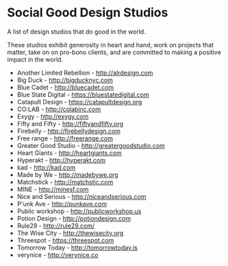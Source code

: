 Social Good Design Studios
==========================

A list of design studios that do good in the world. 

These studios exhibit generosity in heart and hand, work on projects that matter, take on on pro-bono clients, and are committed to making a positive impact in the world.

* Another Limited Rebellion - http://alrdesign.com
* Big Duck - http://bigducknyc.com
* Blue Cadet - http://bluecadet.com
* Blue State Digital - https://bluestatedigital.com
* Catapult Design - https://catapultdesign.org
* CO:LAB - http://colabinc.com
* Exygy - http://exygy.com
* Fifty and Fifty - http://fiftyandfifty.org
* Firebelly - http://firebellydesign.com
* Free range - http://freerange.com
* Greater Good Studio - http://greatergoodstudio.com
* Heart Giants - http://heartgiants.com
* Hyperakt - http://hyperakt.com
* kad - http://kad.com
* Made by We - http://madebywe.org
* Matchstick - http://matchstic.com
* MINE - http://minesf.com
* Nice and Serious - http://niceandserious.com
* P'unk Ave - http://punkave.com
* Public workshop - http://publicworkshop.us
* Potion Design - http://potiondesign.com
* Rule29 - http://rule29.com/
* The Wise City - http://thewisecity.org
* Threespot - https://threespot.com
* Tomorrow Today - http://tomorrowtoday.is
* verynice - http://verynice.co
